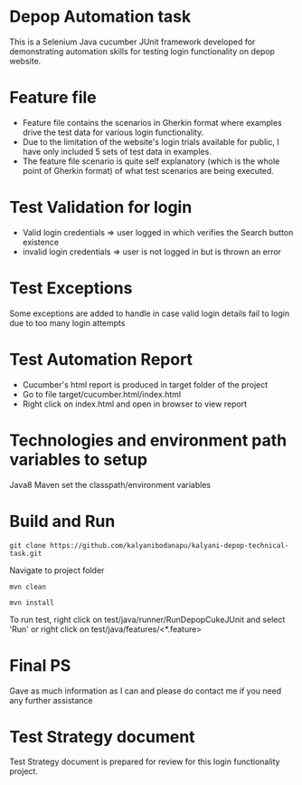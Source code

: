 # Depop Automation task

This is a Selenium Java cucumber JUnit framework developed for demonstrating automation skills for testing login functionality
on depop website.

# Feature file

- Feature file contains the scenarios in Gherkin format where examples drive the test data for various login functionality.
- Due to the limitation of the website's login trials available for public, I have only included 5 sets of test data in examples.
- The feature file scenario is quite self explanatory (which is the whole point of Gherkin format) of what test scenarios are being executed.

# Test Validation for login

- Valid login credentials => user logged in which verifies the Search button existence 
- invalid login credentials => user is not logged in but is thrown an error

# Test Exceptions

Some exceptions are added to handle in case valid login details fail to login due to too many login attempts

# Test Automation Report

- Cucumber's html report is produced in target folder of the project
- Go to file target/cucumber.html/index.html
- Right click on index.html and open in browser to view report

# Technologies and environment path variables to setup

Java8
Maven
set the classpath/environment variables

# Build and Run

`git clone https://github.com/kalyanibodanapu/kalyani-depop-technical-task.git`

Navigate to project folder

`mvn clean`

`mvn install`

To run test, right click on test/java/runner/RunDepopCukeJUnit and select 'Run'
or right click on test/java/features/<*.feature>

# Final PS

Gave as much information as I can and please do contact me if you need any further assistance

# Test Strategy document

Test Strategy document is prepared for review for this login functionality project.
